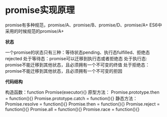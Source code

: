 <!--
 * @Author: your name
 * @Date: 2020-08-06 10:18:29
 * @LastEditTime: 2020-08-06 10:19:49
 * @LastEditors: Please set LastEditors
 * @Description: In User Settings Edit
 * @FilePath: \my_promise\README.md
-->

# promise实现原理

promise有多种规范，promise/A、promise/B、promise/D、promise/A+
ES6中采用的时候规范的promise/A+

**状态**

一个promise的状态只有三种：等待状态pending、执行态fulfilled、拒绝态rejected
处于等待态：promise可以迁移到执行态或者拒绝态
处于执行态: promise不能迁移到其他状态，且必须拥有一个不可变的终值
处于拒绝态：promise不能迁移到其他状态，且必须拥有一个不可变的拒因

**代码结构**

构造函数：function Promise(executor){}
原型方法：
         Promise.prototype.then = function(){}
         Promise.prototype.catch = function(){}
静态方法：    
         Promise.resolve = function(){}
         Promise.then = function(){}
         Promise.reject = function(){}
         Promise.all = function(){}
         Promise.race = function(){}




